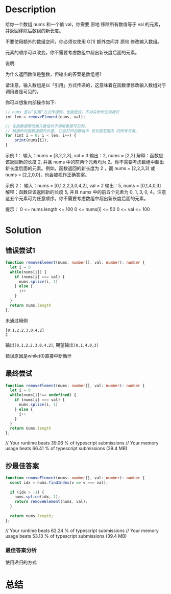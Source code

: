 # Description
给你一个数组 nums 和一个值 val，你需要 原地 移除所有数值等于 val 的元素，并返回移除后数组的新长度。

不要使用额外的数组空间，你必须仅使用 O(1) 额外空间并 原地 修改输入数组。

元素的顺序可以改变。你不需要考虑数组中超出新长度后面的元素。

说明:

为什么返回数值是整数，但输出的答案是数组呢?

请注意，输入数组是以「引用」方式传递的，这意味着在函数里修改输入数组对于调用者是可见的。

你可以想象内部操作如下:
```js
// nums 是以“引用”方式传递的。也就是说，不对实参作任何拷贝
int len = removeElement(nums, val);

// 在函数里修改输入数组对于调用者是可见的。
// 根据你的函数返回的长度, 它会打印出数组中 该长度范围内 的所有元素。
for (int i = 0; i < len; i++) {
    print(nums[i]);
}
```

示例 1：
输入：nums = [3,2,2,3], val = 3
输出：2, nums = [2,2]
解释：函数应该返回新的长度 2, 并且 nums 中的前两个元素均为 2。你不需要考虑数组中超出新长度后面的元素。例如，函数返回的新长度为 2 ，而 nums = [2,2,3,3] 或 nums = [2,2,0,0]，也会被视作正确答案。

示例 2：
输入：nums = [0,1,2,2,3,0,4,2], val = 2
输出：5, nums = [0,1,4,0,3]
解释：函数应该返回新的长度 5, 并且 nums 中的前五个元素为 0, 1, 3, 0, 4。注意这五个元素可为任意顺序。你不需要考虑数组中超出新长度后面的元素。

提示：
0 <= nums.length <= 100
0 <= nums[i] <= 50
0 <= val <= 100

# Solution
## 错误尝试1
```ts
function removeElement(nums: number[], val: number): number {
  let i = 0
  while(nums[i]) {
    if (nums[i] === val) {
      nums.splice(i, 1)
    } else {
      i++
    }
  } 
  return nums.length
};
```
未通过用例
```
[0,1,2,2,3,0,4,2]
2
```
输出`[0,1,2,2,3,0,4,2]`, 期望输出`[0,1,4,0,3]`

错误原因是while(0)直接中断循环
## 最终尝试
```ts
function removeElement(nums: number[], val: number): number {
  let i = 0
  while(nums[i]!== undefined) {
    if (nums[i] === val) {
      nums.splice(i, 1)
    } else {
      i++
    }
  } 
  return nums.length
};
```
// Your runtime beats 39.06 % of typescript submissions
// Your memory usage beats 66.41 % of typescript submissions (39.4 MB)
## 抄最佳答案
```ts
function removeElement(nums: number[], val: number): number {
  const idx = nums.findIndex(v => v === val);
  
  if (idx > -1) {
    nums.splice(idx, 1);
    return removeElement(nums, val);
  }
  
  return nums.length;
};
```
// Your runtime beats 62.24 % of typescript submissions
// Your memory usage beats 53.13 % of typescript submissions (39.4 MB)

### 最佳答案分析
使用递归的方式
  
# 总结
